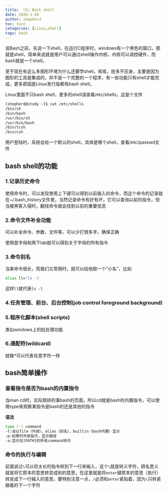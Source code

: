 ```yaml
---
title: （九）Bash shell
date: 2020-1-20
author: shepherd
toc: ture
categories: [Linux,shell]
tags: bash
---
```


说Bash之前，先说一下shell，在运行C程序时，windows有一个黑色的窗口，那就是shell，简单来说就是用户可以通过shell操作内核，内核可以调控硬件，而bash就是一个shell。

<!-- more -->

至于现在有这么多图形环境为什么还要学shell，咳咳，技多不压身，主要是因为图形的工具是集成的，并不是一个完整的一个程序，有一些功能只有shell才能完成，更多原因是Linux发行版都有bash shell。

Linux里面不只bash shell，更多的shell请查看/etc/shells，这是个文件

```bash
[shepherd@study ~]$ cat /etc/shells
/bin/sh
/bin/bash
/usr/bin/sh
/usr/bin/bash
/bin/tcsh
/bin/csh
```

用户登陆时，系统会给一个默认的shell，具体是哪个shell，查看/etc/passwd文件

## bash shell的功能

### 1.记录历史命令

使用命令时，可以发现使用上下键可以得到以前输入的命令，而这个命令的记录就在~/.bash_history文件里，当然记录命令有好有坏，它可以查询以前的指令，但当被黑客入侵时，翻找命令就会找到以前的重要信息

### 2.命令文件补全功能

可以补全命令、参数、文件等，可以少打很多字，确保正确

使用首字母和两下tab就可以得到关于字母的所有指令

### 3.命令别名

当某命令很长，而我们又常用时，就可以给他取一个“小名”，比如

```bash
alias ll='ls -l'
```

这样`ll`就代表`ls -l`

### 4.任务管理、前台、后台控制(job control foreground background)

### 5.程序化脚本(shell scripts)

类似windows上的批处理功能

### 6.通配符(wildcard)

就像*可以代表任意字符一样

## bash简单操作

### 查看指令是否为bash的内置指令

当man cd时，实际跳转的事bash的页面，所以cd就是bash的内置指令，可以使用type来观察某指令是bash的还是其他的指令

**语法**

``` bash
type [-] command
-t:会以file（外部），alias（别名），builtin（bash内置）显示
-p:如果时外部指令，显示路径
-a:显示在[PATH]的所有command命令
```

### 命令的执行与编辑

前面说过`\`可以将太长的指令转到下一行来输入，这个`\`就是转义字符，顾名思义就是将它原本的意思转变成别的意思，在这里就是将`enter`键原本的意思（执行）转变成下一行输入的意思，要特别注意一点，`/`必须和`enter`紧贴着，因为`\`只转紧跟着的下一个字符


